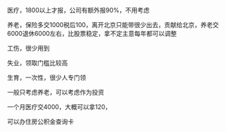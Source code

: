 
医疗，1800以上才报，公司有额外报90%，不用考虑

养老，保险多交1000税后100，离开北京只能带很少出去，贡献给北京，养老交6000退休6000左右，比股票稳定，拿不定主意每年都可以调整

工伤，很少用到

失业，领取门槛比较高

生育，一次性，很少人专门领

一般只考虑养老，可以考虑作为投资

一个月医疗交4000，大概可以拿120，

可以办住房公积金查询卡



